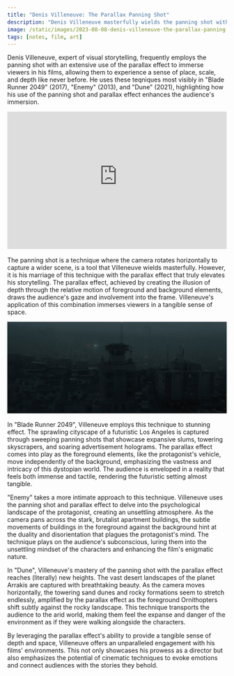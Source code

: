 ```yaml
---
title: "Denis Villeneuve: The Parallax Panning Shot"
description: "Denis Villeneuve masterfully wields the panning shot with parallax in films like Blade Runner 2049, Enemy, and Dune, immersing viewers in rich, multi-dimensional worlds."
image: /static/images/2023-08-08-denis-villeneuve-the-parallax-panning-shot.jpg
tags: [notes, film, art]
---
```


Denis Villeneuve, expert of visual storytelling, frequently employs the panning shot with an extensive use of the
parallax effect to immerse viewers in his films, allowing them to experience a sense of place, scale, and depth like
never before. He uses these teqniques most visibly in "Blade Runner 2049" (2017), "Enemy" (2013), and "Dune" (2021),
highlighting how his use of the panning shot and parallax effect enhances the audience's immersion.

<iframe width="100%" height="315" src="https://www.youtube-nocookie.com/embed/jJovZFm6fzI" title="YouTube video player" frameBorder="0" allow="accelerometer; autoplay; clipboard-write; encrypted-media; gyroscope; picture-in-picture; web-share" allowFullScreen></iframe>

The panning shot is a technique where the camera rotates horizontally to capture a wider scene, is a tool that
Villeneuve wields masterfully. However, it is his marriage of this technique with the parallax effect that truly
elevates his storytelling. The parallax effect, achieved by creating the illusion of depth through the relative motion
of foreground and background elements, draws the audience's gaze and involvement into the frame. Villeneuve's
application of this combination immerses viewers in a tangible sense of space.

![Blade Runner 2049](/static/images/2023-08-08-denis-villeneuve-the-parallax-panning-shot.jpg)

In "Blade Runner 2049", Villeneuve employs this technique to stunning effect. The sprawling cityscape of a futuristic
Los Angeles is captured through sweeping panning shots that showcase expansive slums, towering skyscrapers, and soaring
advertisement holograms. The parallax effect comes into play as the foreground elements, like the protagonist's vehicle,
move independently of the background, emphasizing the vastness and intricacy of this dystopian world. The audience is
enveloped in a reality that feels both immense and tactile, rendering the futuristic setting almost tangible.

"Enemy" takes a more intimate approach to this technique. Villeneuve uses the panning shot and parallax effect to delve
into the psychological landscape of the protagonist, creating an unsettling atmosphere. As the camera pans across the
stark, brutalist apartment buildings, the subtle movements of buildings in the foreground against the background hint
at the duality and disorientation that plagues the protagonist's mind. The technique plays on the audience's
subconscious, luring them into the unsettling mindset of the characters and enhancing the film's enigmatic nature.

In "Dune", Villeneuve's mastery of the panning shot with the parallax effect reaches (literally) new heights. The vast
desert landscapes of the planet Arrakis are captured with breathtaking beauty. As the camera moves horizontally, the
towering sand dunes and rocky formations seem to stretch endlessly, amplified by the parallax effect as the foreground
Ornithopters shift subtly against the rocky landscape. This technique transports the audience to the arid world, making
them feel the expanse and danger of the environment as if they were walking alongside the characters.

By leveraging the parallax effect's ability to provide a tangible sense of depth and space, Villeneuve offers an
unparalleled engagement with his films' environments. This not only showcases his prowess as a director but also
emphasizes the potential of cinematic techniques to evoke emotions and connect audiences with the stories they behold.

